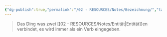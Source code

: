 ```yaml
---
{"dg-publish":true,"permalink":"/02 - RESOURCES/Notes/Bezeichnung/","tags":["datenbank"],"noteIcon":"","updated":"2024-08-02T05:25:51.696+02:00"}
---
```


> Das Ding was zwei [[02 - RESOURCES/Notes/Entität\|Entität]]en verbindet, es wird immer als ein Verb eingegeben.

